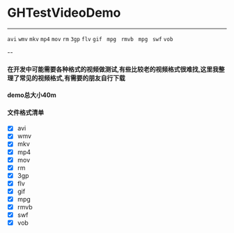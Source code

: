 # GHTestVideoDemo

---

`avi` `wmv` `mkv` `mp4` `mov`  `rm` `3gp` `flv` `gif ` `mpg ` `rmvb ` `mpg ` `swf` `vob`

--
#### 在开发中可能需要各种格式的视频做测试,有些比较老的视频格式很难找,这里我整理了常见的视频格式,有需要的朋友自行下载
#### demo总大小40m


#### 文件格式清单

- [x] avi
- [x] wmv
- [x] mkv
- [x] mp4
- [x] mov
- [x] rm
- [x] 3gp
- [x] flv
- [x] gif
- [x] mpg
- [x] rmvb
- [x] swf
- [x] vob